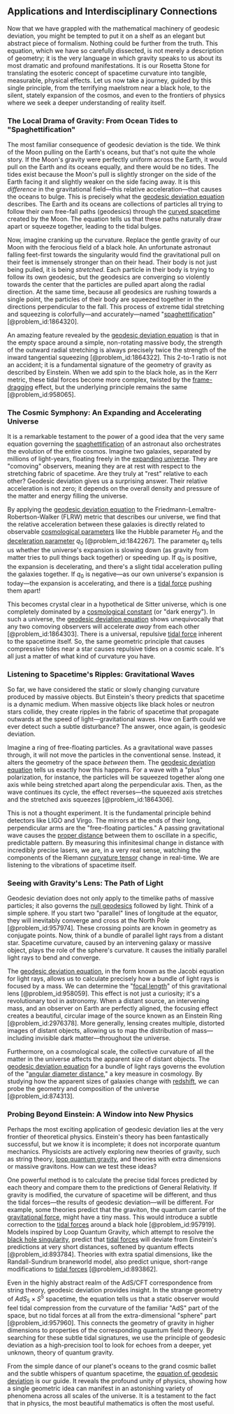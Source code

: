 ## Applications and Interdisciplinary Connections

Now that we have grappled with the mathematical machinery of geodesic deviation, you might be tempted to put it on a shelf as an elegant but abstract piece of formalism. Nothing could be further from the truth. This equation, which we have so carefully dissected, is not merely a description of geometry; it is the very language in which gravity speaks to us about its most dramatic and profound manifestations. It is our Rosetta Stone for translating the esoteric concept of spacetime curvature into tangible, measurable, physical effects. Let us now take a journey, guided by this single principle, from the terrifying maelstrom near a black hole, to the silent, stately expansion of the cosmos, and even to the frontiers of physics where we seek a deeper understanding of reality itself.

### The Local Drama of Gravity: From Ocean Tides to "Spaghettification"

The most familiar consequence of geodesic deviation is the tide. We think of the Moon pulling on the Earth's oceans, but that's not quite the whole story. If the Moon's gravity were perfectly uniform across the Earth, it would pull on the Earth and its oceans equally, and there would be no tides. The tides exist because the Moon's pull is slightly stronger on the side of the Earth facing it and slightly weaker on the side facing away. It is this *difference* in the gravitational field—this relative acceleration—that causes the oceans to bulge. This is precisely what the [geodesic deviation equation](@article_id:159552) describes. The Earth and its oceans are collections of particles all trying to follow their own free-fall paths (geodesics) through the [curved spacetime](@article_id:184444) created by the Moon. The equation tells us that these paths naturally draw apart or squeeze together, leading to the tidal bulges.

Now, imagine cranking up the curvature. Replace the gentle gravity of our Moon with the ferocious field of a black hole. An unfortunate astronaut falling feet-first towards the singularity would find the gravitational pull on their feet is immensely stronger than on their head. Their body is not just being pulled, it is being *stretched*. Each particle in their body is trying to follow its own geodesic, but the geodesics are converging so violently towards the center that the particles are pulled apart along the radial direction. At the same time, because all geodesics are rushing towards a single point, the particles of their body are squeezed together in the directions perpendicular to the fall. This process of extreme tidal stretching and squeezing is colorfully—and accurately—named "[spaghettification](@article_id:159311)" [@problem_id:1864320].

An amazing feature revealed by the [geodesic deviation equation](@article_id:159552) is that in the empty space around a simple, non-rotating massive body, the strength of the outward radial stretching is always precisely twice the strength of the inward tangential squeezing [@problem_id:1864322]. This 2-to-1 ratio is not an accident; it is a fundamental signature of the geometry of gravity as described by Einstein. When we add spin to the black hole, as in the Kerr metric, these tidal forces become more complex, twisted by the [frame-dragging](@article_id:159698) effect, but the underlying principle remains the same [@problem_id:958065].

### The Cosmic Symphony: An Expanding and Accelerating Universe

It is a remarkable testament to the power of a good idea that the very same equation governing the [spaghettification](@article_id:159311) of an astronaut also orchestrates the evolution of the entire cosmos. Imagine two galaxies, separated by millions of light-years, floating freely in the [expanding universe](@article_id:160948). They are "comoving" observers, meaning they are at rest with respect to the stretching fabric of spacetime. Are they truly at "rest" relative to each other? Geodesic deviation gives us a surprising answer. Their relative acceleration is not zero; it depends on the overall density and pressure of the matter and energy filling the universe.

By applying the [geodesic deviation equation](@article_id:159552) to the Friedmann-Lemaître-Robertson-Walker (FLRW) metric that describes our universe, we find that the relative acceleration between these galaxies is directly related to observable [cosmological parameters](@article_id:160844) like the Hubble parameter $H_0$ and the [deceleration parameter](@article_id:157808) $q_0$ [@problem_id:1842267]. The parameter $q_0$ tells us whether the universe's expansion is slowing down (as gravity from matter tries to pull things back together) or speeding up. If $q_0$ is positive, the expansion is decelerating, and there's a slight tidal acceleration pulling the galaxies together. If $q_0$ is negative—as our own universe's expansion is today—the expansion is accelerating, and there is a [tidal force](@article_id:195896) pushing them apart!

This becomes crystal clear in a hypothetical de Sitter universe, which is one completely dominated by a [cosmological constant](@article_id:158803) (or "dark energy"). In such a universe, the [geodesic deviation equation](@article_id:159552) shows unequivocally that any two comoving observers will accelerate *away* from each other [@problem_id:1864303]. There is a universal, repulsive [tidal force](@article_id:195896) inherent to the spacetime itself. So, the same geometric principle that causes compressive tides near a star causes repulsive tides on a cosmic scale. It's all just a matter of what kind of curvature you have.

### Listening to Spacetime's Ripples: Gravitational Waves

So far, we have considered the static or slowly changing curvature produced by massive objects. But Einstein's theory predicts that spacetime is a dynamic medium. When massive objects like black holes or neutron stars collide, they create ripples in the fabric of spacetime that propagate outwards at the speed of light—gravitational waves. How on Earth could we ever detect such a subtle disturbance? The answer, once again, is geodesic deviation.

Imagine a ring of free-floating particles. As a gravitational wave passes through, it will not move the particles in the conventional sense. Instead, it alters the geometry of the space *between* them. The [geodesic deviation equation](@article_id:159552) tells us exactly how this happens. For a wave with a "plus" polarization, for instance, the particles will be squeezed together along one axis while being stretched apart along the perpendicular axis. Then, as the wave continues its cycle, the effect reverses—the squeezed axis stretches and the stretched axis squeezes [@problem_id:1864306].

This is not a thought experiment. It is the fundamental principle behind detectors like LIGO and Virgo. The mirrors at the ends of their long, perpendicular arms are the "free-floating particles." A passing gravitational wave causes the [proper distance](@article_id:161558) between them to oscillate in a specific, predictable pattern. By measuring this infinitesimal change in distance with incredibly precise lasers, we are, in a very real sense, watching the components of the Riemann [curvature tensor](@article_id:180889) change in real-time. We are listening to the vibrations of spacetime itself.

### Seeing with Gravity's Lens: The Path of Light

Geodesic deviation does not only apply to the timelike paths of massive particles; it also governs the [null geodesics](@article_id:158309) followed by light. Think of a simple sphere. If you start two "parallel" lines of longitude at the equator, they will inevitably converge and cross at the North Pole [@problem_id:957974]. These crossing points are known in geometry as conjugate points. Now, think of a bundle of parallel light rays from a distant star. Spacetime curvature, caused by an intervening galaxy or massive object, plays the role of the sphere's curvature. It causes the initially parallel light rays to bend and converge.

The [geodesic deviation equation](@article_id:159552), in the form known as the Jacobi equation for light rays, allows us to calculate precisely how a bundle of light rays is focused by a mass. We can determine the "[focal length](@article_id:163995)" of this gravitational lens [@problem_id:958059]. This effect is not just a curiosity; it's a revolutionary tool in astronomy. When a distant source, an intervening mass, and an observer on Earth are perfectly aligned, the focusing effect creates a beautiful, circular image of the source known as an Einstein Ring [@problem_id:2976378]. More generally, lensing creates multiple, distorted images of distant objects, allowing us to map the distribution of mass—including invisible dark matter—throughout the universe.

Furthermore, on a cosmological scale, the collective curvature of all the matter in the universe affects the apparent size of distant objects. The [geodesic deviation equation](@article_id:159552) for a bundle of light rays governs the evolution of the "[angular diameter distance](@article_id:157323)," a key measure in cosmology. By studying how the apparent sizes of galaxies change with [redshift](@article_id:159451), we can probe the geometry and composition of the universe [@problem_id:874313].

### Probing Beyond Einstein: A Window into New Physics

Perhaps the most exciting application of geodesic deviation lies at the very frontier of theoretical physics. Einstein's theory has been fantastically successful, but we know it is incomplete; it does not incorporate quantum mechanics. Physicists are actively exploring new theories of gravity, such as string theory, [loop quantum gravity](@article_id:180677), and theories with extra dimensions or massive gravitons. How can we test these ideas?

One powerful method is to calculate the precise tidal forces predicted by each theory and compare them to the predictions of General Relativity. If gravity is modified, the curvature of spacetime will be different, and thus the tidal forces—the results of geodesic deviation—will be different. For example, some theories predict that the graviton, the quantum carrier of the [gravitational force](@article_id:174982), might have a tiny mass. This would introduce a subtle correction to the [tidal forces](@article_id:158694) around a black hole [@problem_id:957919]. Models inspired by Loop Quantum Gravity, which attempt to resolve the [black hole singularity](@article_id:157851), predict that [tidal forces](@article_id:158694) will deviate from Einstein's predictions at very short distances, softened by quantum effects [@problem_id:893784]. Theories with extra spatial dimensions, like the Randall-Sundrum braneworld model, also predict unique, short-range modifications to [tidal forces](@article_id:158694) [@problem_id:893862].

Even in the highly abstract realm of the AdS/CFT correspondence from string theory, geodesic deviation provides insight. In the strange geometry of $AdS_5 \times S^5$ spacetime, the equation tells us that a static observer would feel tidal compression from the curvature of the familiar "AdS" part of the space, but no tidal forces at all from the extra-dimensional "sphere" part [@problem_id:957960]. This connects the geometry of gravity in higher dimensions to properties of the corresponding quantum field theory. By searching for these subtle tidal signatures, we use the principle of geodesic deviation as a high-precision tool to look for echoes from a deeper, yet unknown, theory of quantum gravity.

From the simple dance of our planet's oceans to the grand cosmic ballet and the subtle whispers of quantum spacetime, the [equation of geodesic deviation](@article_id:160777) is our guide. It reveals the profound unity of physics, showing how a single geometric idea can manifest in an astonishing variety of phenomena across all scales of the universe. It is a testament to the fact that in physics, the most beautiful mathematics is often the most useful.